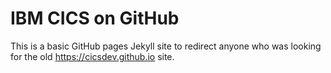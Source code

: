 # IBM CICS on GitHub

This is a basic GitHub pages Jekyll site to redirect anyone who was looking for the old https://cicsdev.github.io site.
